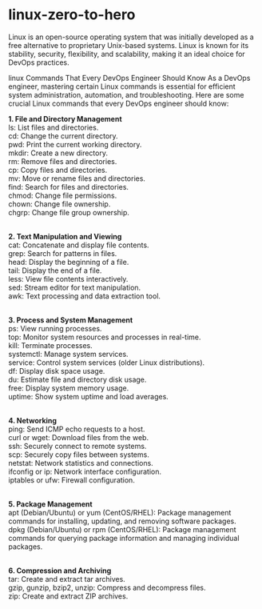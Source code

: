 # linux-zero-to-hero
Linux is an open-source operating system that was initially developed as a free alternative to proprietary Unix-based systems. Linux is known for its stability, security, flexibility, and scalability, making it an ideal choice for DevOps practices. 

linux Commands That Every DevOps Engineer Should Know
As a DevOps engineer, mastering certain Linux commands is essential for efficient system administration, automation, and troubleshooting. Here are some crucial Linux commands that every DevOps engineer should know:

<b>1. File and Directory Management</b><br/>
ls: List files and directories.<br/>
cd: Change the current directory.<br/>
pwd: Print the current working directory.<br/>
mkdir: Create a new directory.<br/>
rm: Remove files and directories.<br/>
cp: Copy files and directories.<br/>
mv: Move or rename files and directories.<br/>
find: Search for files and directories.<br/>
chmod: Change file permissions.<br/>
chown: Change file ownership.<br/>
chgrp: Change file group ownership.<br/>
<br/>

<b>2. Text Manipulation and Viewing</b><br/>
cat: Concatenate and display file contents.<br/>
grep: Search for patterns in files.<br/>
head: Display the beginning of a file.<br/>
tail: Display the end of a file.<br/>
less: View file contents interactively.<br/>
sed: Stream editor for text manipulation.<br/>
awk: Text processing and data extraction tool.<br/>
<br/>

<b>3. Process and System Management</b><br/>
ps: View running processes.<br/>
top: Monitor system resources and processes in real-time.<br/>
kill: Terminate processes.<br/>
systemctl: Manage system services.<br/>
service: Control system services (older Linux distributions).<br/>
df: Display disk space usage.<br/>
du: Estimate file and directory disk usage.<br/>
free: Display system memory usage.<br/>
uptime: Show system uptime and load averages.<br/>
<br/>

<b>4. Networking</b><br/>
ping: Send ICMP echo requests to a host.<br/>
curl or wget: Download files from the web.<br/>
ssh: Securely connect to remote systems.<br/>
scp: Securely copy files between systems.<br/>
netstat: Network statistics and connections.<br/>
ifconfig or ip: Network interface configuration.<br/>
iptables or ufw: Firewall configuration.<br/>
<br/>

<b>5. Package Management</b><br/>
apt (Debian/Ubuntu) or yum (CentOS/RHEL): Package management commands for installing, updating, and removing software packages.<br/>
dpkg (Debian/Ubuntu) or rpm (CentOS/RHEL): Package management commands for querying package information and managing individual packages.<br/>
<br/>

<b>6. Compression and Archiving</b><br/>
tar: Create and extract tar archives.<br/>
gzip, gunzip, bzip2, unzip: Compress and decompress files.<br/>
zip: Create and extract ZIP archives.<br/>
<br/>


